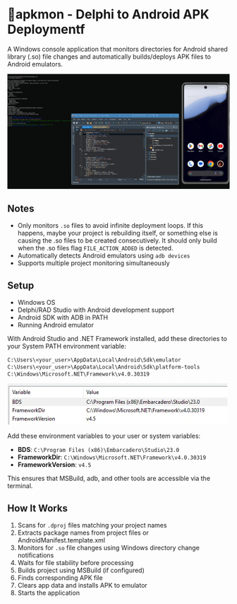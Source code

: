 # 👾apkmon - Delphi to Android APK Deploymentf

A Windows console application that monitors directories for Android shared library (.so) file changes and automatically builds/deploys APK files to Android emulators.

![Demo](img/demo.gif)

## Notes

- Only monitors `.so` files to avoid infinite deployment loops. If this happens, maybe your project is rebuilding itself, or something else is causing the .so files to be created consecutively. It should only build when the .so files flag `FILE_ACTION_ADDED` is detected.
- Automatically detects Android emulators using `adb devices`
- Supports multiple project monitoring simultaneously

## Setup

- Windows OS
- Delphi/RAD Studio with Android development support
- Android SDK with ADB in PATH
- Running Android emulator

With Android Studio and .NET Framework installed, add these directories to your System PATH environment variable:

```
C:\Users\<your_user>\AppData\Local\Android\Sdk\emulator
C:\Users\<your_user>\AppData\Local\Android\Sdk\platform-tools
C:\Windows\Microsoft.NET\Framework\v4.0.30319
```
![alt text](img/image.png)

Add these environment variables to your user or system variables:

- **BDS**: `C:\Program Files (x86)\Embarcadero\Studio\23.0`
- **FrameworkDir**: `C:\Windows\Microsoft.NET\Framework\v4.0.30319`
- **FrameworkVersion**: `v4.5`

This ensures that MSBuild, adb, and other tools are accessible via the terminal.

## How It Works

1. Scans for `.dproj` files matching your project names
2. Extracts package names from project files or AndroidManifest.template.xml
3. Monitors for `.so` file changes using Windows directory change notifications
4. Waits for file stability before processing
5. Builds project using MSBuild (if configured)
6. Finds corresponding APK file
7. Clears app data and installs APK to emulator
8. Starts the application
